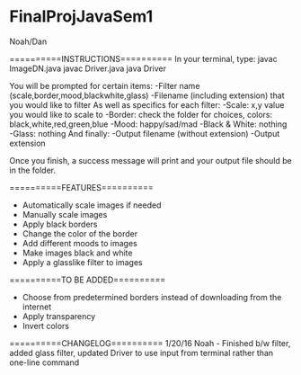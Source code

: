 # FinalProjJavaSem1
Noah/Dan

==========INSTRUCTIONS==========
In your terminal, type:
javac ImageDN.java
javac Driver.java
java Driver

You will be prompted for certain items:
-Filter name (scale,border,mood,blackwhite,glass)
-Filename (including extension) that you would like to filter
As well as specifics for each filter:
-Scale: x,y value you would like to scale to
-Border: check the folder for choices, colors: black,white,red,green,blue
-Mood: happy/sad/mad
-Black & White: nothing
-Glass: nothing
And finally:
-Output filename (without extension)
-Output extension

Once you finish, a success message will print and your output file should be in the folder.

==========FEATURES==========
* Automatically scale images if needed
* Manually scale images
* Apply black borders
* Change the color of the border
* Add different moods to images
* Make images black and white
* Apply a glasslike filter to images

==========TO BE ADDED==========
* Choose from predetermined borders instead of downloading from the internet
* Apply transparency
* Invert colors

==========CHANGELOG==========
1/20/16
Noah - Finished b/w filter, added glass filter, updated Driver to use input from terminal rather than one-line command

